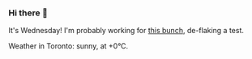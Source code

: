 ### Hi there :wave:

It's Wednesday! I'm probably working for [this bunch](https://github.com/kohofinancial), de-flaking a test.

Weather in Toronto: sunny, at +0°C.
